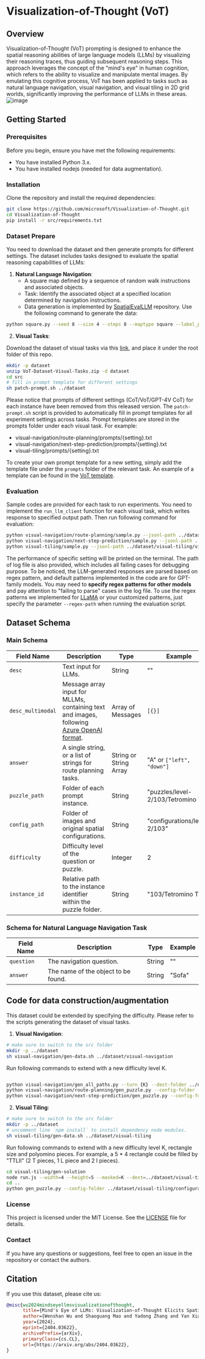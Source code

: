 # Visualization-of-Thought (VoT)

## Overview

Visualization-of-Thought (VoT) prompting is designed to enhance the spatial reasoning abilities of large language models (LLMs) by visualizing their reasoning traces, thus guiding subsequent reasoning steps. This approach leverages the concept of the "mind's eye" in human cognition, which refers to the ability to visualize and manipulate mental images. By emulating this cognitive process, VoT has been applied to tasks such as natural language navigation, visual navigation, and visual tiling in 2D grid worlds, significantly improving the performance of LLMs in these areas.
![image](https://github.com/user-attachments/assets/cc34d9b5-3f34-4e2b-87fc-6d1d7d81bcb1)

## Getting Started

### Prerequisites

Before you begin, ensure you have met the following requirements:
- You have installed Python 3.x.
- You have installed nodejs (needed for data augmentation).

### Installation

Clone the repository and install the required dependencies:

```bash
git clone https://github.com/microsoft/Visualization-of-Thought.git
cd Visualization-of-Thought
pip install -r src/requirements.txt
```

### Dataset Prepare

You need to download the dataset and then generate prompts for different settings. The dataset includes tasks designed to evaluate the spatial reasoning capabilities of LLMs:

1. **Natural Language Navigation**:
   - A square map defined by a sequence of random walk instructions and associated objects.
   - Task: Identify the associated object at a specified location determined by navigation instructions.
   - Data generation is implemented by [SpatialEvalLLM](https://github.com/runopti/SpatialEvalLLM) repository. Use the following command to generate the data:
```bash
python square.py --seed 8 --size 4 --steps 8 --maptype square --label_path ./labels/imagenetsimple.json --n_sample 200 --out_dir results_map_global --special_order snake_order
```

2. **Visual Tasks**:
   
Download the dataset of visual tasks via this [link](https://github.com/microsoft/visualization-of-thought/raw/main/vot-dataset-visual-tasks.zip), and place it under the root folder of this repo.

```bash
mkdir -p dataset
unzip VoT-Dataset-Visual-Tasks.zip -d dataset
cd src
# fill in prompt template for different settings
sh patch-prompt.sh ../dataset
```
Please notice that prompts of different settings (CoT/VoT/GPT-4V CoT) for each instance have been removed from this released version. The `patch-prompt.sh` script is provided to automatically fill in prompt templates for all experiment settings across tasks. Prompt templates are stored in the prompts folder under each visual task. For example:
- visual-navigation/route-planning/prompts/{setting}.txt
- visual-navigation/next-step-prediction/prompts/{setting}.txt
- visual-tiling/prompts/{setting}.txt

To create your own prompt template for a new setting, simply add the template file under the `prompts` folder of the relevant task. An example of a template can be found in the [VoT template](https://github.com/microsoft/visualization-of-thought/blob/main/src/visual-tiling/prompts/0-shot-vot). 

### Evaluation
Sample codes are provided for each task to run experiments. You need to implement the `run_llm_client` function for each visual task, which writes response to specified output path. Then run following command for evaluation:
```bash
python visual-navigation/route-planning/sample.py --jsonl-path ../dataset/visual-navigation/route-planning.jsonl --output-folder {output-folder} --setting {setting}
python visual-navigation/next-step-prediction/sample.py --jsonl-path ../dataset/visual-navigation/next-step-prediction.jsonl --output-folder {output-folder} --setting {setting}
python visual-tiling/sample.py --jsonl-path ../dataset/visual-tiling/visual-tiling.jsonl --output-folder {output-folder} --setting {setting}
```
The performance of specific setting will be printed on the terminal. The path of log file is also provided, which includes all failing cases for debugging purpose.
To be noticed, the LLM-generated responses are parsed based on regex pattern, and default patterns implemented in the code are for GPT-family models. You may need to **specify regex patterns for other models** and pay attention to "failing to parse" cases in the log file. To use the regex patterns we implemented for [LLaMA](https://github.com/microsoft/visualization-of-thought/blob/main/src/visual-navigation/next-step-prediction/llama-regex-patterns.txt) or your customized patterns, just specify the parameter `--regex-path` when running the evaluation script.

## Dataset Schema
### Main Schema

| Field Name        | Description                                                                                 | Type              | Example                          |
|-------------------|---------------------------------------------------------------------------------------------|-------------------|----------------------------------|
| `desc`            | Text input for LLMs.                                                                        | String            | "" |
| `desc_multimodal` | Message array input for MLLMs, containing text and images, following [Azure OpenAI format](https://learn.microsoft.com/en-us/azure/ai-services/openai/how-to/gpt-with-vision?tabs=rest%2Csystem-assigned%2Cresource#call-the-chat-completion-apis).   | Array of Messages | `[{}]` |
| `answer`          | A single string, or a list of strings for route planning tasks.                             | String or String Array   | "A" or `["left", "down"]` |
| `puzzle_path`     | Folder of each prompt instance.                                                               | String            | "puzzles/level-2/103/Tetromino T"            |
| `config_path`     | Folder of images and original spatial configurations.                                         | String            | "configurations/level-2/103"         |
| `difficulty`      | Difficulty level of the question or puzzle.                                                 | Integer            | 2                         |
| `instance_id`     | Relative path to the instance identifier within the puzzle folder.                          | String            | "103/Tetromino T"            |

### Schema for Natural Language Navigation Task

| Field Name        | Description                | Type   | Example                      |
|-------------------|----------------------------|--------|------------------------------|
| `question`        | The navigation question.   | String | "" |
| `answer`          | The name of the object to be found.     | String | "Sofa" |


## Code for data construction/augmentation
This dataset could be extended by specifying the difficulty. Please refer to the scripts generating the dataset of visual tasks.
1. **Visual Navigation**:

```bash
# make sure to switch to the src folder
mkdir -p ../dataset
sh visual-navigation/gen-data.sh ../dataset/visual-navigation
```
Run following commands to extend with a new difficulty level K.

```bash

python visual-navigation/gen_all_paths.py --turn {K} --dest-folder ../dataset/visual-navigation/configurations/level-{K}
python visual-navigation/route-planning/gen_puzzle.py --config-folder ../dataset/visual-navigation/configurations/level-{K} --puzzle-folder ../dataset/visual-navigation/route-planning/level-{K} --output-jsonl ../dataset/visual-navigation/route-planning.jsonl --difficulty {K}
python visual-navigation/next-step-prediction/gen_puzzle.py --config-folder ../dataset/visual-navigation/configurations/level-{K} --puzzle-folder ../dataset/visual-navigation/next-step-prediction/level-{K} --output-jsonl ../dataset/visual-navigation/next-step-prediction.jsonl --difficulty {K}
```
2. **Visual Tiling**:

```bash
# make sure to switch to the src folder
mkdir -p ../dataset
# uncomment line `npm install` to install dependency node modules.
sh visual-tiling/gen-data.sh ../dataset/visual-tiling
```

Run following commands to extend with a new difficulty level K, rectangle size and polyomino pieces. For example, a 5 * 4 rectangle could be filled by "TTLII" (2 T pieces, 1 L piece and 2 I pieces).

```bash
cd visual-tiling/gen-solution
node run.js --width=4 --height=5 --masked=K --dest=../dataset/visual-tiling/configurations/level-{K} --pieces='TTLII'
cd ..
python gen_puzzle.py --config-folder ../dataset/visual-tiling/configurations/level-{K} --puzzle-folder ../dataset/visual-tiling/puzzles/level-{K} --output-jsonl ../dataset/visual-tiling/visual-tiling.jsonl --difficulty {K}
```

### License

This project is licensed under the MIT License. See the [LICENSE](LICENSE) file for details.

### Contact

If you have any questions or suggestions, feel free to open an issue in the repository or contact the authors.

## Citation

If you use this dataset, please cite us:

```bibtex
@misc{wu2024mindseyellmsvisualizationofthought,
      title={Mind's Eye of LLMs: Visualization-of-Thought Elicits Spatial Reasoning in Large Language Models}, 
      author={Wenshan Wu and Shaoguang Mao and Yadong Zhang and Yan Xia and Li Dong and Lei Cui and Furu Wei},
      year={2024},
      eprint={2404.03622},
      archivePrefix={arXiv},
      primaryClass={cs.CL},
      url={https://arxiv.org/abs/2404.03622}, 
}

